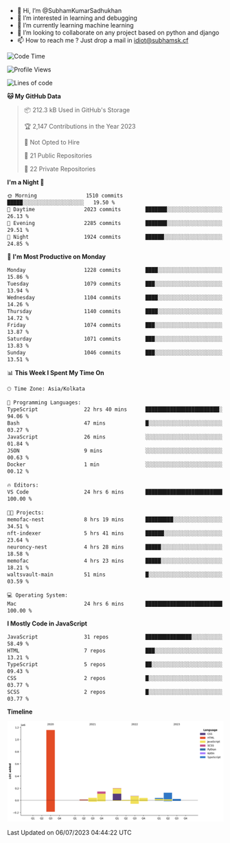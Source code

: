 - 👋 Hi, I’m @SubhamKumarSadhukhan
- 👀 I’m interested in learning and debugging
- 🌱 I’m currently learning machine learning
- 💞️ I’m looking to collaborate on any project based on python and django
- 📫 How to reach me ?
      Just drop a mail in idiot@subhamsk.cf

<!---
SubhamKumarSadhukhan/SubhamKumarSadhukhan is a ✨ special ✨ repository because its `README.md` (this file) appears on your GitHub profile.
You can click the Preview link to take a look at your changes.
--->


<!--START_SECTION:waka-->
![Code Time](http://img.shields.io/badge/Code%20Time-1%2C294%20hrs%203%20mins-blue)

![Profile Views](http://img.shields.io/badge/Profile%20Views-0-blue)

![Lines of code](https://img.shields.io/badge/From%20Hello%20World%20I%27ve%20Written-1.9%20million%20lines%20of%20code-blue)

**🐱 My GitHub Data** 

> 📦 212.3 kB Used in GitHub's Storage 
 > 
> 🏆 2,147 Contributions in the Year 2023
 > 
> 🚫 Not Opted to Hire
 > 
> 📜 21 Public Repositories 
 > 
> 🔑 22 Private Repositories 
 > 
**I'm a Night 🦉** 

```text
🌞 Morning                1510 commits        █████░░░░░░░░░░░░░░░░░░░░   19.50 % 
🌆 Daytime                2023 commits        ███████░░░░░░░░░░░░░░░░░░   26.13 % 
🌃 Evening                2285 commits        ███████░░░░░░░░░░░░░░░░░░   29.51 % 
🌙 Night                  1924 commits        ██████░░░░░░░░░░░░░░░░░░░   24.85 % 
```
📅 **I'm Most Productive on Monday** 

```text
Monday                   1228 commits        ████░░░░░░░░░░░░░░░░░░░░░   15.86 % 
Tuesday                  1079 commits        ███░░░░░░░░░░░░░░░░░░░░░░   13.94 % 
Wednesday                1104 commits        ████░░░░░░░░░░░░░░░░░░░░░   14.26 % 
Thursday                 1140 commits        ████░░░░░░░░░░░░░░░░░░░░░   14.72 % 
Friday                   1074 commits        ███░░░░░░░░░░░░░░░░░░░░░░   13.87 % 
Saturday                 1071 commits        ███░░░░░░░░░░░░░░░░░░░░░░   13.83 % 
Sunday                   1046 commits        ███░░░░░░░░░░░░░░░░░░░░░░   13.51 % 
```


📊 **This Week I Spent My Time On** 

```text
🕑︎ Time Zone: Asia/Kolkata

💬 Programming Languages: 
TypeScript               22 hrs 40 mins      ████████████████████████░   94.06 % 
Bash                     47 mins             █░░░░░░░░░░░░░░░░░░░░░░░░   03.27 % 
JavaScript               26 mins             ░░░░░░░░░░░░░░░░░░░░░░░░░   01.84 % 
JSON                     9 mins              ░░░░░░░░░░░░░░░░░░░░░░░░░   00.63 % 
Docker                   1 min               ░░░░░░░░░░░░░░░░░░░░░░░░░   00.12 % 

🔥 Editors: 
VS Code                  24 hrs 6 mins       █████████████████████████   100.00 % 

🐱‍💻 Projects: 
memofac-nest             8 hrs 19 mins       █████████░░░░░░░░░░░░░░░░   34.51 % 
nft-indexer              5 hrs 41 mins       ██████░░░░░░░░░░░░░░░░░░░   23.64 % 
neuroncy-nest            4 hrs 28 mins       █████░░░░░░░░░░░░░░░░░░░░   18.58 % 
memofac                  4 hrs 23 mins       █████░░░░░░░░░░░░░░░░░░░░   18.21 % 
waltsvault-main          51 mins             █░░░░░░░░░░░░░░░░░░░░░░░░   03.59 % 

💻 Operating System: 
Mac                      24 hrs 6 mins       █████████████████████████   100.00 % 
```

**I Mostly Code in JavaScript** 

```text
JavaScript               31 repos            ███████████████░░░░░░░░░░   58.49 % 
HTML                     7 repos             ███░░░░░░░░░░░░░░░░░░░░░░   13.21 % 
TypeScript               5 repos             ██░░░░░░░░░░░░░░░░░░░░░░░   09.43 % 
CSS                      2 repos             █░░░░░░░░░░░░░░░░░░░░░░░░   03.77 % 
SCSS                     2 repos             █░░░░░░░░░░░░░░░░░░░░░░░░   03.77 % 
```



**Timeline**

![Lines of Code chart](https://raw.githubusercontent.com/SubhamKumarSadhukhan/SubhamKumarSadhukhan/main/assets/bar_graph.png)


 Last Updated on 06/07/2023 04:44:22 UTC
<!--END_SECTION:waka-->
